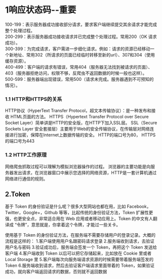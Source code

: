 # 1响应状态码--重要
100-199：表示服务器成功接收部分请求，要求客户端继续提交其余请求才能完成整个处理过程。<br>
200-299：表示服务器成功接收请求并已完成整个处理过程。常用200（OK 请求成功）。<br>
300-399：为完成请求，客户需进一步细化请求。例如：请求的资源已经移动一个新地址、常用302（所请求的页面已经临时转移至新的url）、307和304（使用缓存资源）。<br>
400-499：客户端的请求有错误，常用404（服务器无法找到被请求的页面）、403（服务器拒绝访问，权限不够，反爬虫不返回数据的时候一般也这样）。<br>
500-599：服务器端出现错误，常用500（请求未完成。服务器遇到不可预知的情况）。<br>

### 1.1 HTTP和HTTPS的关系
HTTP协议（HyperText Transfer Protocol，超文本传输协议）：是一种发布和接收 HTML页面的方法。
HTTPS（Hypertext Transfer Protocol over Secure Socket Layer）简单讲是HTTP的安全版，在HTTP下加入SSL层。
SSL（Secure Sockets Layer 安全套接层）主要用于Web的安全传输协议，在传输层对网络连接进行加密，保障在Internet上数据传输的安全。
HTTP的端口号为80，
HTTPS的端口号为443
### 1.2 HTTP工作原理
网络爬虫抓取过程可以理解为模拟浏览器操作的过程。
浏览器的主要功能是向服务器发出请求，在浏览器窗口中展示您选择的网络资源，HTTP是一套计算机通过网络进行通信的规则。

## 2.Token
基于 Token 的身份验证是什么呢？很多大型网站也都在用，比如 Facebook，Twitter，Google+，Github 等等，比起传统的身份验证方法，Token 扩展性更强，也更安全点，非常适合用在 Web 应用或者移动应用上。Token 的中文有人翻译成 “令牌”，意思就是，你拿着这个令牌，才能过一些关卡。


使用基于 Token 的身份验证方法，在服务端不需要存储用户的登录记录。大概的流程是这样的：
1.客户端使用用户名跟密码请求登录
2.服务端收到请求，去验证用户名与密码
3.验证成功后，服务端会签发一个 Token，再把这个 Token 发送给客户端
4.客户端收到 Token 以后可以把它存储起来，比如放在 Cookie 里或者 Local Storage 里
5.客户端每次向服务端请求资源的时候需要带着服务端签发的 Token
6.服务端收到请求，然后去验证客户端请求里面带着的 Token，如果验证成功，就向客户端返回请求的数据，否则就不返回数据
